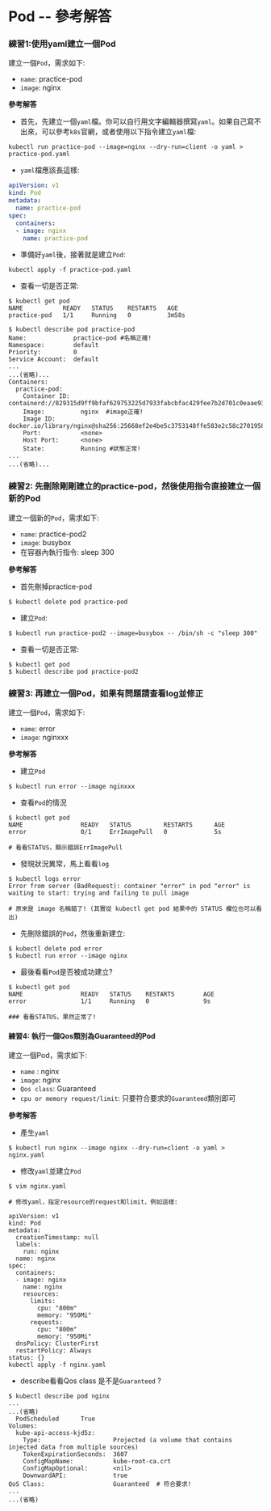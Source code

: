 # Pod -- 參考解答

### 練習1:使用yaml建立一個Pod

建立一個`Pod`，需求如下:
   * `name`: practice-pod
   * `image`: nginx

**參考解答**
* 首先，先建立一個`yaml`檔。你可以自行用文字編輯器撰寫`yaml`。如果自己寫不出來，可以參考`k8s`官網，或者使用以下指令建立`yaml`檔:
```text
kubectl run practice-pod --image=nginx --dry-run=client -o yaml > practice-pod.yaml
```

* `yaml`檔應該長這樣:
```yaml
apiVersion: v1
kind: Pod
metadata:
  name: practice-pod
spec:
  containers:
  - image: nginx
    name: practice-pod
```

* 準備好`yaml`後，接著就是建立`Pod`:
```text
kubectl apply -f practice-pod.yaml 
```

* 查看一切是否正常:
```text
$ kubectl get pod
NAME           READY   STATUS    RESTARTS   AGE
practice-pod   1/1     Running   0          3m58s

$ kubectl describe pod practice-pod
Name:             practice-pod #名稱正確!
Namespace:        default
Priority:         0
Service Account:  default
...
...(省略)...
Containers:
  practice-pod:
    Container ID:   containerd://829315d9ff9bfaf629753225d7933fabcbfac429fee7b2d701c0eaae93151f5b
    Image:          nginx  #image正確!
    Image ID:       docker.io/library/nginx@sha256:25668ef2e4be5c3753148ffe583e2c58c27019582fbd061f2d082839746a5cfa
    Port:           <none>
    Host Port:      <none>
    State:          Running #狀態正常!
...
...(省略)...

```

### 練習2: 先刪除剛剛建立的practice-pod，然後使用指令直接建立一個新的Pod

建立一個新的`Pod`，需求如下:
   * `name`: practice-pod2
   * `image`: busybox
   * 在容器內執行指令: sleep 300

**參考解答**

* 首先刪掉practice-pod
```text
$ kubectl delete pod practice-pod
```

* 建立`Pod`:
```text
$ kubectl run practice-pod2 --image=busybox -- /bin/sh -c "sleep 300"
```

* 查看一切是否正常:
```text
$ kubectl get pod
$ kubectl describe pod practice-pod2
```

### 練習3: 再建立一個Pod，如果有問題請查看log並修正

建立一個`Pod`，需求如下:
   * `name`: error
   * `image`: nginxxx 

**參考解答**

* 建立`Pod`
```text
$ kubectl run error --image nginxxx
```

* 查看`Pod`的情況
```text
$ kubectl get pod
NAME                READY   STATUS         RESTARTS      AGE
error               0/1     ErrImagePull   0             5s

# 看看STATUS，顯示錯誤ErrImagePull
```

* 發現狀況異常，馬上看看`log` 

```text
$ kubectl logs error
Error from server (BadRequest): container "error" in pod "error" is waiting to start: trying and failing to pull image

# 原來是 image 名稱錯了! (其實從 kubectl get pod 結果中的 STATUS 欄位也可以看出)
```


* 先刪除錯誤的`Pod`，然後重新建立:
```text
$ kubectl delete pod error
$ kubectl run error --image nginx
```

* 最後看看`Pod`是否被成功建立?
```text
$ kubectl get pod
NAME                READY   STATUS    RESTARTS        AGE
error               1/1     Running   0               9s

### 看看STATUS，果然正常了!
```

#### 練習4: 執行一個Qos類別為Guaranteed的Pod

建立一個Pod，需求如下:
   * `name` : nginx
   * `image`: nginx
   * `Qos class`: Guaranteed
   * `cpu or memory request/limit`: 只要符合要求的`Guaranteed`類別即可


**參考解答**

* 產生`yaml`
```text
$ kubectl run nginx --image nginx --dry-run=client -o yaml > nginx.yaml
```

* 修改`yaml`並建立`Pod`
```text
$ vim nginx.yaml

# 修改yaml，指定resource的request和limit，例如這樣:

apiVersion: v1
kind: Pod
metadata:
  creationTimestamp: null
  labels:
    run: nginx
  name: nginx
spec:
  containers:
  - image: nginx
    name: nginx
    resources:
      limits:
        cpu: "800m"
        memory: "950Mi"
      requests:
        cpu: "800m"
        memory: "950Mi"
  dnsPolicy: ClusterFirst
  restartPolicy: Always
status: {}
kubectl apply -f nginx.yaml
```

* describe看看Qos class 是不是`Guaranteed` ?
```text
$ kubectl describe pod nginx
...
...(省略)
  PodScheduled      True 
Volumes:
  kube-api-access-kjd5z:
    Type:                    Projected (a volume that contains injected data from multiple sources)
    TokenExpirationSeconds:  3607
    ConfigMapName:           kube-root-ca.crt
    ConfigMapOptional:       <nil>
    DownwardAPI:             true
QoS Class:                   Guaranteed  # 符合要求!
...
...(省略)
```

